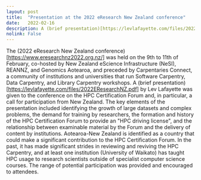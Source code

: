 ```yaml
---
layout: post
title:  "Presentation at the 2022 eResearch New Zealand conference"
date:   2022-02-16
description: A (brief presentation)[https://levlafayette.com/files/2022EResearchNZ.pdf] was given by Lev Lafayette to the conference on the HPC Certification Forum.
nolink: False
---
```


The (2022 eResearch New Zealand conference)[https://www.eresearchnz2022.org.nz/] was held on the 9th to 11th of February, co-hosted by New Zealand eScience Infrastructure (NeSI), REANNZ, and Genomics Aotearoa, and preceded by Carpentaries Connect, a community of institutions and universities that run Software Carpentry, Data Carpentry, and Library Carpentry workshops.
A (brief presentation)[https://levlafayette.com/files/2022EResearchNZ.pdf] by Lev Lafayette was given to the conference on the HPC Certification Forum and, in particular, a call for participation from New Zealand. The key elements of the presentation included identifying the growth of large datasets and complex problems, the demand for training by researchers, the formation and history of the HPC Certification Forum to provide an "HPC driving license", and the relationship between examinable material by the Forum and the delivery of content by institutions.
Aotearoa-New Zealand is identified as a country that could make a significant contribution to the HPC Certification Forum. In the past, it has made significant strides in reviewing and reviving the HPC Carpentry, and at least one institution (University of Waikato) has taught HPC usage to research scientists outside of specialist computer science courses. The range of potential participation was provided and encouraged to attendees.
